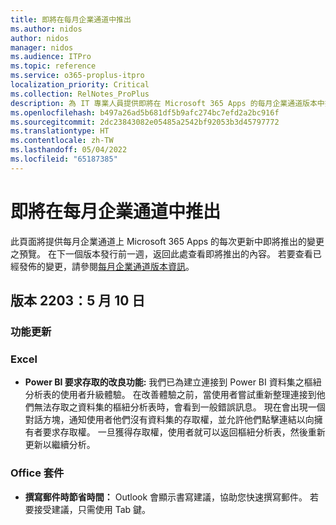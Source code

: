 ```yaml
---
title: 即將在每月企業通道中推出
ms.author: nidos
author: nidos
manager: nidos
ms.audience: ITPro
ms.topic: reference
ms.service: o365-proplus-itpro
localization_priority: Critical
ms.collection: RelNotes_ProPlus
description: 為 IT 專業人員提供即將在 Microsoft 365 Apps 的每月企業通道版本中推出的變更之預覽
ms.openlocfilehash: b497a26ad5b681df5b9afc274bc7efd2a2bc916f
ms.sourcegitcommit: 2dc23843082e05485a2542bf92053b3d45797772
ms.translationtype: HT
ms.contentlocale: zh-TW
ms.lasthandoff: 05/04/2022
ms.locfileid: "65187385"
---
```

# <a name="coming-soon-to-the-monthly-enterprise-channel"></a>即將在每月企業通道中推出

此頁面將提供每月企業通道上 Microsoft 365 Apps 的每次更新中即將推出的變更之預覽。 在下一個版本發行前一週，返回此處查看即將推出的內容。 若要查看已經發佈的變更，請參閱[每月企業通道版本資訊]( monthly-enterprise-channel.md)。

[//]: # (DO NOT REMOVE)





## <a name="version-2203-may-10"></a>版本 2203：5 月 10 日


[//]: # (DO NOT REMOVE FEATUREDETAILS CONTENT START)

### <a name="feature-updates"></a>功能更新
### <a name="excel"></a>Excel

- **Power BI 要求存取的改良功能:** 我們已為建立連接到 Power BI 資料集之樞紐分析表的使用者升級體驗。 在改善體驗之前，當使用者嘗試重新整理連接到他們無法存取之資料集的樞紐分析表時，會看到一般錯誤訊息。 現在會出現一個對話方塊，通知使用者他們沒有資料集的存取權，並允許他們點擊連結以向擁有者要求存取權。 一旦獲得存取權，使用者就可以返回樞紐分析表，然後重新更新以繼續分析。


### <a name="office-suite"></a>Office 套件

- **撰寫郵件時節省時間：** Outlook 會顯示書寫建議，協助您快速撰寫郵件。 若要接受建議，只需使用 Tab 鍵。
 
 
[//]: # (DO NOT REMOVE FEATUREDETAILS CONTENT END)

<br/>
